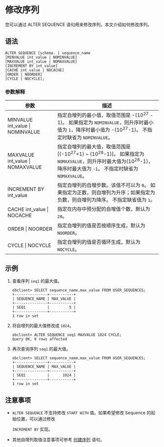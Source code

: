 # 修改序列

您可以通过 ALTER SEQUENCE 语句用来修改序列。本文介绍如何修改序列。

## 语法

```unknow
ALTER SEQUENCE [schema. ] sequence_name
[MINVALUE int_value | NOMINVALUE]
[MAXVALUE int_value | NOMAXVALUE]
[INCREMENT BY int_value]
[CACHE int_value | NOCACHE]
[ORDER | NOORDER]
[CYCLE | NOCYCLE];
```

### 参数解释

|                参数                |                                                                           描述                                                                            |
|----------------------------------|---------------------------------------------------------------------------------------------------------------------------------------------------------|
| MINVALUE int_value \| NOMINVALUE | 指定自增列的最小值，取值范围是 -(10<sup>27</sup> - 1)。 如果指定为 `NOMINVALUE`，则升序时最小值为 `1`，降序时最小值为 -(10<sup>27</sup>-1)。 不指定时缺省为 `NOMINVALUE`。               |
| MAXVALUE int_value \| NOMAXVALUE | 指定自增列的最大值，取值范围是\[(-10<sup>27</sup>+1) \~ (10<sup>28</sup>-1)\]。 如果指定为 `NOMAXVALUE`，则升序时最大值为(10<sup>28</sup>-1)，降序时最大值为 `-1`。 不指定时缺省为 `NOMAXVALUE`。 |
| INCREMENT BY int_value           | 指定自增列的自增步数。该值不可以为 `0`。 如果指定为正数，则自增列为升序；如果指定为负数，则自增列为降序。 不指定缺省值为 `1`。                                                    |
| CACHE int_value \| NOCACHE       | 指定在内存中预分配的自增值个数，默认为 `20`。                                                                                                                               |
| ORDER \| NOORDER                 | 指定自增列的值是否按顺序生成，默认为 `NOORDER`。                                                                                                                           |
| CYCLE \| NOCYCLE                 | 指定自增列的值是否循环生成，默认为 `NOCYCLE`。                                                                                                                            |

## 示例

1. 查看序列 `seq1` 的最大值。

   ```unknow
   obclient> SELECT sequence_name,max_value FROM USER_SEQUENCES;
   +---------------+-----------+
   | SEQUENCE_NAME | MAX_VALUE |
   +---------------+-----------+
   | SEQ1          |         5 |
   +---------------+-----------+
   1 row in set
   ```

2. 将自增列的最大值修改成 `1024`。

   ```unknow
   obclient> ALTER SEQUENCE seq1 MAXVALUE 1024 CYCLE;
   Query OK, 0 rows affected
   ```

3. 再次查询序列 `seq1` 的最大值。

   ```unknow
   obclient> SELECT sequence_name,max_value FROM USER_SEQUENCES;
   +---------------+-----------+
   | SEQUENCE_NAME | MAX_VALUE |
   +---------------+-----------+
   | SEQ1          |      1024 |
   +---------------+-----------+
   1 row in set
   ```

## 注意事项

* `ALTER SEQUENCE` 不支持修改 `START WITH` 值。如果希望修改 Sequence 的起始位置，可以通过修改

  `INCREMENT BY` 实现。
  
* 其他自增列取值注意事项可参考 [创建序列](t2215359.md#topic-2206303) 语句。
